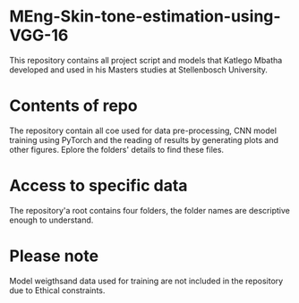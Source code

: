 # MEng-Skin-tone-estimation-using-VGG-16
This repository contains all project script and models that Katlego Mbatha developed and used in his Masters studies at Stellenbosch University.

# Contents of repo

The repository contain all coe used for data pre-processing, CNN model training using PyTorch and the reading of results by generating plots and other figures.
Eplore the folders' details to find these files.

# Access to specific data

The repository'a root contains four folders, the folder names are descriptive enough to understand.

# Please note

Model weigthsand data used for training are not included in the repository due to Ethical constraints.
